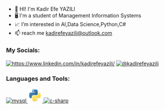 - 👋 HI! I'm Kadir Efe YAZILI
- 🖥️ I'm a student of Management Information Systems
- 📈 I’m interested in AI,Data Science,Python,C#
- 📫 reach me kadirefeyazili@outlook.com 

<h3 align="left">My Socials:</h3>
<p align="left">
<a href="https://www.linkedin.com/in/kadirefeyazili/" target="blank"><img align="center" src="https://raw.githubusercontent.com/rahuldkjain/github-profile-readme-generator/master/src/images/icons/Social/linked-in-alt.svg" alt="https://www.linkedin.com/in/kadirefeyazili/" height="30" width="40" /></a>
<a href="https://medium.com/@kadirefeyazili" target="blank"><img align="center" src="https://raw.githubusercontent.com/rahuldkjain/github-profile-readme-generator/master/src/images/icons/Social/medium.svg" alt="@kadirefeyazili" height="30" width="40" /></a>
</p>


<h3 align="left">Languages and Tools:</h3>
<p align="left"> <a href="https://www.mysql.com/" target="_blank" rel="noreferrer"> 
<img src="https://seeklogo.com/images/M/mysql-logo-B4943FE6DD-seeklogo.com.png" alt="mysql" width="40" height="40"/> </a> 
  <a href="https://www.python.org" target="_blank" rel="noreferrer">
  <img src="https://raw.githubusercontent.com/devicons/devicon/master/icons/python/python-original.svg" alt="python" width="40" height="40"/> </a> 
  <a href="https://learn.microsoft.com/en-us/dotnet/csharp/" target="_blank" rel="noreferrer">
<img src="https://www.vikingsoftware.com/wp-content/uploads/2024/02/C.png" alt="c-sharp" width="40" height="40"/> 
</a> </p>
